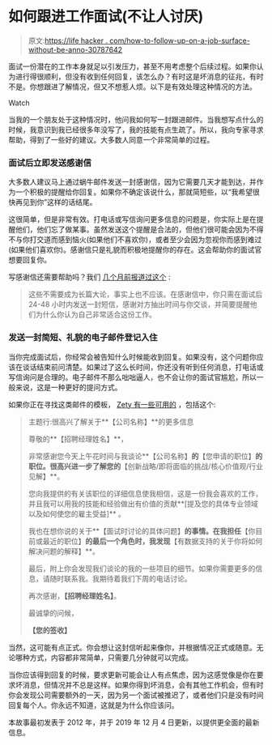 # 如何跟进工作面试(不让人讨厌)

> 原文:[https://life hacker . com/how-to-follow-up-on-a-job-surface-without-be-anno-30787642](https://lifehacker.com/how-to-follow-up-on-a-job-interview-without-being-anno-30787642)

面试一份潜在的工作本身就足以引发压力，甚至不用考虑整个后续过程。如果你认为进行得很顺利，但没有收到任何回复，该怎么办？有时这是坏消息的征兆，有时不是。你想跟进了解情况，但又不想惹人烦。以下是有效处理这种情况的方法。

Watch

当我的一个朋友处于这种情况时，他问我如何写一封跟进邮件。当我想写点什么的时候，我意识到我已经很多年没写了，我的技能有点生疏了。所以，我向专家寻求帮助，得到了一些好的建议。大多数人同意一个非常简单的过程。

### **面试后立即发送感谢信**

大多数人建议马上通过蜗牛邮件发送一封感谢信，因为它需要几天才能到达，并作为一个积极的提醒给你回复。如果你不确定该说什么，那就简短些，以“我希望很快再见到你”这样的话结尾。

这很简单，但是非常有效。打电话或写信询问更多信息的问题是，你实际上是在提醒他们，他们忘了做某事。虽然发送这个提醒是合法的，但他们很可能会因为不得不与你打交道而感到恼火(如果他们不喜欢你)，或者至少会因为忽视你而感到难过(如果他们喜欢你)。感谢信只是礼貌而积极地提醒你的存在。这会帮助你的面试官想要回复你。

写感谢信还需要帮助吗？我们 [几个月前报道过这个](https://lifehacker.com/always-send-a-thank-you-note-after-a-job-interview-1833863484) :

> 这些不需要成为长篇大论，事实上也不应该。在感谢信中，你只需在面试后 24-48 小时内发送一封短信，感谢对方抽出时间与你交谈，并简要提醒他们为什么你认为自己非常适合这份工作。

### **发送一封简短、礼貌的电子邮件登记入住**

当你完成面试后，你经常会被告知什么时候能收到回复。如果没有，这个问题你应该在谈话结束前问清楚。如果过了这么长时间，你还没有听到任何消息，打电话或写信询问是合理的。电子邮件不那么咄咄逼人，也不会让你的面试官尴尬，所以一般来说，这是一种更好的提问方式。

如果你正在寻找这类邮件的模板， [Zety 有一些可用的](https://zety.com/blog/follow-up-email-after-interview) ，包括这个:

> 主题行:很高兴了解关于**【公司名称】**的更多信息
> 
> 尊敬的**【招聘经理姓名】**，
> 
> 非常感谢您今天上午花时间与我谈论**【公司名称】**的**【您申请的职位】**的职位。很高兴进一步了解您的**【创新战略/即将面临的挑战/核心价值观/行业见解】**。
> 
> 您向我提供的有关该职位的详细信息使我相信，这是一份我会喜欢的工作，并且我可以用我的技能和经验做出有价值的贡献**[提及您的具体专业领域以及如何使您的雇主受益]** 。
> 
> 我也在想你说的关于**【面试时讨论的具体问题】**的事情。在我担任**【你目前或最近的职位】**的最后一个角色时，我发现**【有数据支持的关于你将如何解决问题的解释】**。
> 
> 最后，附上你会发现我们谈论的我的一些项目的细节。如果你需要更多的信息，请随时联系我。我期待着我们下周的电话讨论。
> 
> 再次感谢，**【招聘经理姓名】**。
> 
> 最诚挚的问候，
> 
> **【您的签收】**

当然，这可能有点正式。你会想让这封信听起来像你，并根据情况正式或随意。无论哪种方式，内容都非常简单，只需要几分钟就可以完成。

当你应该得到回复的时候，要求更新可能会让人有点焦虑，因为这感觉像是你在要求坏消息，但情况并不总是这样。如果你得到坏消息，会有其他工作机会，但有时你会发现公司需要额外的一天，因为另一个面试被推迟了，或者他们只是没有时间回复每个人。你永远不知道，这就是为什么你应该问。

本故事最初发表于 2012 年，并于 2019 年 12 月 4 日更新，以提供更全面的最新信息。